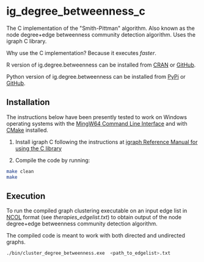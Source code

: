 # ig_degree_betweenness_c

The C implementation of the "Smith-Pittman" algorithm. Also known as the node degree+edge betweenness community detection algorithm. Uses the igraph C library. 

Why use the C implementation? Because it executes *faster*.

R version of ig.degree.betweenness can be installed from [CRAN](https://cran.r-project.org/web/packages/ig.degree.betweenness/index.html) or [GitHub](https://github.com/benyamindsmith/ig.degree.betweenness).

Python version of ig.degree.betweenness can be installed from [PyPi](https://pypi.org/project/ig-degree-betweenness/) or [GitHub](https://github.com/benyamindsmith/ig_degree_betweenness_py).

## Installation

The instructions below have been presently tested to work on Windows operating systems with the [MingW64 Command Line Interface](https://www.mingw-w64.org/) and with [CMake](https://cmake.org/download/) installed.

1. Install igraph C following the instructions at [igraph Reference Manual for using the C library](https://igraph.org/c/html/0.10.16/igraph-Installation.html)

2. Compile the code by running: 

```sh
make clean
make
```

## Execution

To run the compiled graph clustering executable on an input edge list in [NCOL](https://igraph.org/c/html/0.9.7/igraph-Foreign.html) format (see *therapies_edgelist.txt*) to obtain output of the node degree+edge betweenness community detection algorithm. 

The compiled code is meant to work with both directed and undirected graphs. 


```sh
./bin/cluster_degree_betweenness.exe  <path_to_edgelist>.txt
```

